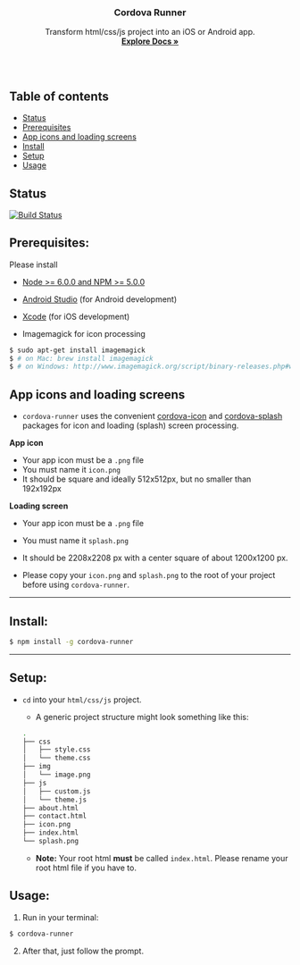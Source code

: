 <p align="center">
  <h3 align="center">Cordova Runner</h3>
  <p align="center">
    Transform html/css/js project into an iOS or Android app.
    <br>
    <a href="https://dankreiger.github.io/cordova-runner"><strong>Explore Docs &raquo;</a></strong></a>
    <br>
    <br>
  </p>
</p>

<br>

## Table of contents

- [Status](#status)
- [Prerequisites](#prerequisites)
- [App icons and loading screens](#app-icons-and-loading-screens)
- [Install](#install)
- [Setup](#setup)
- [Usage](#usage)

## Status
[![Build Status](https://travis-ci.org/dankreiger/cordova-runner.svg?branch=master)](https://travis-ci.org/dankreiger/cordova-runner)


## Prerequisites:

Please install
- [Node >= 6.0.0 and NPM >= 5.0.0](./NODE_INSTALL.md)
- [Android Studio](https://developer.android.com/studio/index.html) (for Android development)
- [Xcode](https://itunes.apple.com/de/app/xcode/id497799835?l=en&mt=12) (for iOS development)

- Imagemagick for icon processing

``` bash
$ sudo apt-get install imagemagick
$ # on Mac: brew install imagemagick
$ # on Windows: http://www.imagemagick.org/script/binary-releases.php#windows (check "Legacy tools")
```

## App icons and loading screens

- `cordova-runner` uses the convenient [cordova-icon](https://github.com/AlexDisler/cordova-icon) and [cordova-splash](https://github.com/AlexDisler/cordova-splash) packages for icon and loading (splash) screen processing.

**App icon**
- Your app icon must be a `.png` file
- You must name it `icon.png`
- It should be square and ideally 512x512px, but no smaller than 192x192px

**Loading screen**
- Your app icon must be a `.png` file
- You must name it `splash.png`
- It should be 2208x2208 px with a center square of about 1200x1200 px.

- Please copy your `icon.png` and `splash.png` to the root of your project before using `cordova-runner`.

***

## Install:

```bash
$ npm install -g cordova-runner
```

***

## Setup:

- `cd` into your `html/css/js` project.

  - A generic project structure might look something like this:

  ```bash
  .
  ├── css
  │   ├── style.css
  │   └── theme.css
  ├── img
  │   └── image.png
  ├── js
  │   ├── custom.js
  │   └── theme.js
  ├── about.html
  ├── contact.html
  ├── icon.png
  ├── index.html
  └── splash.png

  ```


  - **Note:** Your root html **must** be called `index.html`. Please rename your root html file if you have to.


## Usage:

1. Run in your terminal:
```bash
$ cordova-runner
```

2. After that, just follow the prompt.
